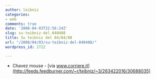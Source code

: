 ```yaml
---
author: leibniz
categories:
- web
comments: true
date: '2008-04-03T22:56:24Z'
slug: su-teibniz-del-040408
title: Su teibniz del 04/04/08
url: "/2008/04/03/su-teibniz-del-040408/"
wordpress_id: 2722

---
```

* Chavez mouse - [via www.corriere.it](http://feeds.feedburner.com/~r/teibniz/~3/263422016/30688035)



